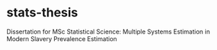 # stats-thesis
Dissertation for MSc Statistical Science: Multiple Systems Estimation in Modern Slavery Prevalence Estimation
